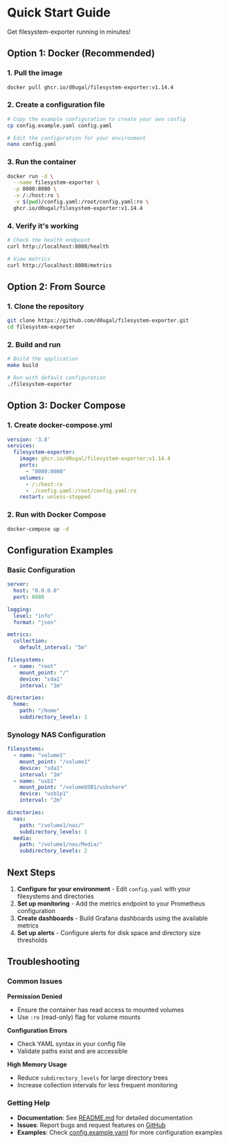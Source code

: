 # Quick Start Guide

Get filesystem-exporter running in minutes!

## Option 1: Docker (Recommended)

### 1. Pull the image
```bash
docker pull ghcr.io/d0ugal/filesystem-exporter:v1.14.4
```

### 2. Create a configuration file
```bash
# Copy the example configuration to create your own config
cp config.example.yaml config.yaml

# Edit the configuration for your environment
nano config.yaml
```

### 3. Run the container
```bash
docker run -d \
  --name filesystem-exporter \
  -p 8080:8080 \
  -v /:/host:ro \
  -v $(pwd)/config.yaml:/root/config.yaml:ro \
  ghcr.io/d0ugal/filesystem-exporter:v1.14.4
```

### 4. Verify it's working
```bash
# Check the health endpoint
curl http://localhost:8080/health

# View metrics
curl http://localhost:8080/metrics
```

## Option 2: From Source

### 1. Clone the repository
```bash
git clone https://github.com/d0ugal/filesystem-exporter.git
cd filesystem-exporter
```

### 2. Build and run
```bash
# Build the application
make build

# Run with default configuration
./filesystem-exporter
```

## Option 3: Docker Compose

### 1. Create docker-compose.yml
```yaml
version: '3.8'
services:
  filesystem-exporter:
    image: ghcr.io/d0ugal/filesystem-exporter:v1.14.4
    ports:
      - "8080:8080"
    volumes:
      - /:/host:ro
      - ./config.yaml:/root/config.yaml:ro
    restart: unless-stopped
```

### 2. Run with Docker Compose
```bash
docker-compose up -d
```

## Configuration Examples

### Basic Configuration
```yaml
server:
  host: "0.0.0.0"
  port: 8080

logging:
  level: "info"
  format: "json"

metrics:
  collection:
    default_interval: "5m"

filesystems:
  - name: "root"
    mount_point: "/"
    device: "sda1"
    interval: "1m"

directories:
  home:
    path: "/home"
    subdirectory_levels: 1
```

### Synology NAS Configuration
```yaml
filesystems:
  - name: "volume1"
    mount_point: "/volume1"
    device: "sda1"
    interval: "1m"
  - name: "usb1"
    mount_point: "/volumeUSB1/usbshare"
    device: "usb1p1"
    interval: "2m"

directories:
  nas:
    path: "/volume1/nas/"
    subdirectory_levels: 1
  media:
    path: "/volume1/nas/Media/"
    subdirectory_levels: 2
```

## Next Steps

1. **Configure for your environment** - Edit `config.yaml` with your filesystems and directories
2. **Set up monitoring** - Add the metrics endpoint to your Prometheus configuration
3. **Create dashboards** - Build Grafana dashboards using the available metrics
4. **Set up alerts** - Configure alerts for disk space and directory size thresholds

## Troubleshooting

### Common Issues

**Permission Denied**
- Ensure the container has read access to mounted volumes
- Use `:ro` (read-only) flag for volume mounts

**Configuration Errors**
- Check YAML syntax in your config file
- Validate paths exist and are accessible

**High Memory Usage**
- Reduce `subdirectory_levels` for large directory trees
- Increase collection intervals for less frequent monitoring

### Getting Help

- **Documentation**: See [README.md](README.md) for detailed documentation
- **Issues**: Report bugs and request features on [GitHub](https://github.com/d0ugal/filesystem-exporter/issues)
- **Examples**: Check [config.example.yaml](config.example.yaml) for more configuration examples
